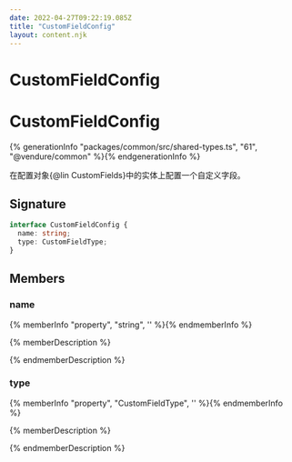 ```yaml
---
date: 2022-04-27T09:22:19.085Z
title: "CustomFieldConfig"
layout: content.njk
---
```

[comment]: <> (这个文件是从 PickerCC 源码中生，不要修改。请使用 "docs:build" 脚本命令生成。)

# CustomFieldConfig


# CustomFieldConfig

{% generationInfo "packages/common/src/shared-types.ts", "61", "@vendure/common" %}{% endgenerationInfo %}

在配置对象{@lin CustomFields}中的实体上配置一个自定义字段。

## Signature

```typescript
interface CustomFieldConfig {
  name: string;
  type: CustomFieldType;
}
```
## Members

### name

{% memberInfo "property", "string", '' %}{% endmemberInfo %}

{% memberDescription %}

            

{% endmemberDescription %}

### type

{% memberInfo "property", "CustomFieldType", '' %}{% endmemberInfo %}

{% memberDescription %}

            

{% endmemberDescription %}


